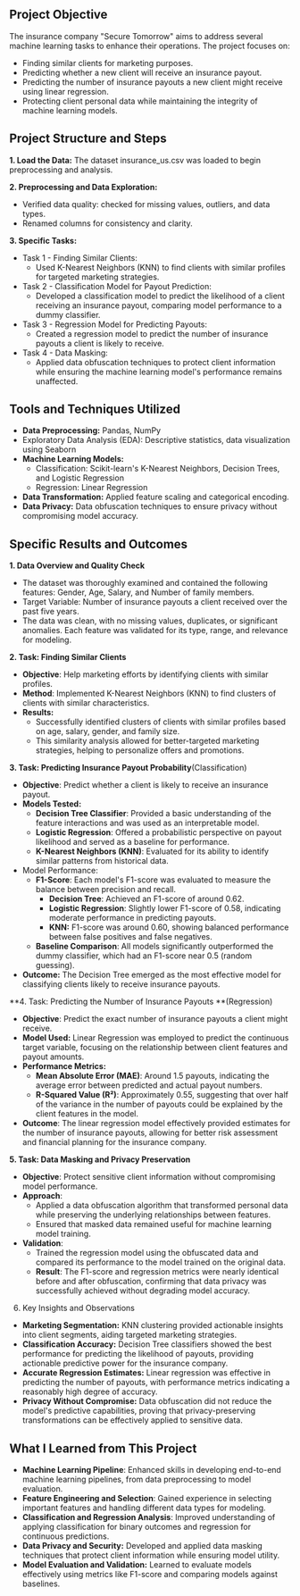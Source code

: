 ## Project Objective
The insurance company "Secure Tomorrow" aims to address several machine learning tasks to enhance their operations. The project focuses on:
- Finding similar clients for marketing purposes.
- Predicting whether a new client will receive an insurance payout.
- Predicting the number of insurance payouts a new client might receive using linear regression.
- Protecting client personal data while maintaining the integrity of machine learning models.


## Project Structure and Steps
**1. Load the Data:** The dataset insurance_us.csv was loaded to begin preprocessing and analysis.

**2. Preprocessing and Data Exploration:**
- Verified data quality: checked for missing values, outliers, and data types.
- Renamed columns for consistency and clarity.

**3. Specific Tasks:**
- Task 1 - Finding Similar Clients:
  - Used K-Nearest Neighbors (KNN) to find clients with similar profiles for targeted marketing strategies.
- Task 2 - Classification Model for Payout Prediction:
  - Developed a classification model to predict the likelihood of a client receiving an insurance payout, comparing model performance to a dummy classifier.
- Task 3 - Regression Model for Predicting Payouts:
  - Created a regression model to predict the number of insurance payouts a client is likely to receive.
- Task 4 - Data Masking:
  - Applied data obfuscation techniques to protect client information while ensuring the machine learning model's performance remains unaffected.


## Tools and Techniques Utilized

- **Data Preprocessing:** Pandas, NumPy
- Exploratory Data Analysis (EDA): Descriptive statistics, data visualization using Seaborn
- **Machine Learning Models:**
  - Classification: Scikit-learn's K-Nearest Neighbors, Decision Trees, and Logistic Regression
  - Regression: Linear Regression
- **Data Transformation:** Applied feature scaling and categorical encoding.
- **Data Privacy:** Data obfuscation techniques to ensure privacy without compromising model accuracy.

## Specific Results and Outcomes

**1. Data Overview and Quality Check**
- The dataset was thoroughly examined and contained the following features: Gender, Age, Salary, and Number of family members.
- Target Variable: Number of insurance payouts a client received over the past five years.
- The data was clean, with no missing values, duplicates, or significant anomalies. Each feature was validated for its type, range, and relevance for modeling.

**2. Task: Finding Similar Clients**
- **Objective**: Help marketing efforts by identifying clients with similar profiles.
- **Method**: Implemented K-Nearest Neighbors (KNN) to find clusters of clients with similar characteristics.
- **Results:**
  - Successfully identified clusters of clients with similar profiles based on age, salary, gender, and family size.
  - This similarity analysis allowed for better-targeted marketing strategies, helping to personalize offers and promotions.

**3. Task: Predicting Insurance Payout Probability**(Classification)
- **Objective**: Predict whether a client is likely to receive an insurance payout.
- **Models Tested:**
  - **Decision Tree Classifier**: Provided a basic understanding of the feature interactions and was used as an interpretable model.
  - **Logistic Regression**: Offered a probabilistic perspective on payout likelihood and served as a baseline for performance.
  - **K-Nearest Neighbors (KNN)**: Evaluated for its ability to identify similar patterns from historical data.
- Model Performance:
  - **F1-Score**: Each model's F1-score was evaluated to measure the balance between precision and recall.
    - **Decision Tree**: Achieved an F1-score of around 0.62.
    - **Logistic Regression**: Slightly lower F1-score of 0.58, indicating moderate performance in predicting payouts.
    - **KNN:** F1-score was around 0.60, showing balanced performance between false positives and false negatives.
  - **Baseline Comparison**: All models significantly outperformed the dummy classifier, which had an F1-score near 0.5 (random guessing).
- **Outcome:** The Decision Tree emerged as the most effective model for classifying clients likely to receive insurance payouts.

**4. Task: Predicting the Number of Insurance Payouts **(Regression)
- **Objective**: Predict the exact number of insurance payouts a client might receive.
- **Model Used:** Linear Regression was employed to predict the continuous target variable, focusing on the relationship between client features and payout amounts.
- **Performance Metrics:**
  - **Mean Absolute Error (MAE)**: Around 1.5 payouts, indicating the average error between predicted and actual payout numbers.
  - **R-Squared Value (R²)**: Approximately 0.55, suggesting that over half of the variance in the number of payouts could be explained by the client features in the model.
- **Outcome**: The linear regression model effectively provided estimates for the number of insurance payouts, allowing for better risk assessment and financial planning for the insurance company.

**5. Task: Data Masking and Privacy Preservation**
- **Objective**: Protect sensitive client information without compromising model performance.
- **Approach**:
  - Applied a data obfuscation algorithm that transformed personal data while preserving the underlying relationships between features.
  - Ensured that masked data remained useful for machine learning model training.
- **Validation**:
  - Trained the regression model using the obfuscated data and compared its performance to the model trained on the original data.
  - **Result**: The F1-score and regression metrics were nearly identical before and after obfuscation, confirming that data privacy was successfully achieved without degrading model accuracy.

6. Key Insights and Observations
- **Marketing Segmentation:** KNN clustering provided actionable insights into client segments, aiding targeted marketing strategies.
- **Classification Accuracy:** Decision Tree classifiers showed the best performance for predicting the likelihood of payouts, providing actionable predictive power for the insurance company.
- **Accurate Regression Estimates:** Linear regression was effective in predicting the number of payouts, with performance metrics indicating a reasonably high degree of accuracy.
- **Privacy Without Compromise:** Data obfuscation did not reduce the model's predictive capabilities, proving that privacy-preserving transformations can be effectively applied to sensitive data.


## What I Learned from This Project

- **Machine Learning Pipeline**: Enhanced skills in developing end-to-end machine learning pipelines, from data preprocessing to model evaluation.
- **Feature Engineering and Selection**: Gained experience in selecting important features and handling different data types for modeling.
- **Classification and Regression Analysis**: Improved understanding of applying classification for binary outcomes and regression for continuous predictions.
- **Data Privacy and Security:** Developed and applied data masking techniques that protect client information while ensuring model utility.
- **Model Evaluation and Validation:** Learned to evaluate models effectively using metrics like F1-score and comparing models against baselines.